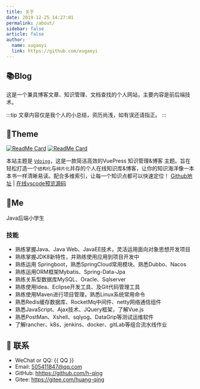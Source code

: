 ```yaml
---
title: 关于
date: 2019-12-25 14:27:01
permalink: /about/
sidebar: false
article: false
author:
  name: xugaoyi
  link: https://github.com/xugaoyi
---
```


## 📚Blog
这是一个兼具博客文章、知识管理、文档查找的个人网站，主要内容是前后端技术。

:::tip
文章内容仅是我个人的小总结，资历尚浅，如有误还请指正。
:::

<!--[更新日志](https://github.com/xugaoyi/vuepress-theme-vdoing/commits/master)-->


<!-- <div style="width: 300px;height: 300px;position: fixed;bottom: 0;left: 0;z-index: 1;">
  <script type="text/javascript" src="//rf.revolvermaps.com/0/0/8.js?i=5e4x5w8cxxb&amp;m=0&amp;c=ff0000&amp;cr1=ffffff&amp;f=arial&amp;l=33&amp;bv=80" async="async"></script>
</div> -->

<!-- 小熊猫 -->
<!--<img src="/img/panda-waving.png" class="panda no-zoom" style="width: 130px;height: 115px;opacity: 0.8;margin-bottom: -4px;padding-bottom:0;position: fixed;bottom: 0;left: 0.5rem;z-index: 1;">-->

## 🎨Theme

[<img src="https://github-readme-stats.vercel.app/api/pin/?username=xugaoyi&amp;repo=vuepress-theme-vdoing" alt="ReadMe Card" class="no-zoom">](https://github.com/xugaoyi/vuepress-theme-vdoing)
[<img src="https://github-readme-stats.vercel.app/api/pin/?username=xugaoyi&amp;repo=vuepress-theme-vdoing-doc" alt="ReadMe Card" class="no-zoom">](https://doc.xugaoyi.com/)

本站主题是 [`Vdoing`](https://github.com/xugaoyi/vuepress-theme-vdoing)，这是一款简洁高效的VuePress 知识管理&博客 主题。旨在轻松打造一个`结构化`与`碎片化`并存的个人在线知识库&博客，让你的知识海洋像一本本书一样清晰易读。配合多维索引，让每一个知识点都可以快速定位！ [Github地址](https://github.com/xugaoyi/vuepress-theme-vdoing) | [在线vscode预览源码](https://github1s.com/xugaoyi/vuepress-theme-vdoing)

<!-- <a href="https://github.com/xugaoyi/vuepress-theme-vdoing" target="_blank"><img src='https://img.shields.io/github/stars/xugaoyi/vuepress-theme-vdoing' alt='GitHub stars' class="no-zoom"></a>
<a href="https://github.com/xugaoyi/vuepress-theme-vdoing" target="_blank"><img src='https://img.shields.io/github/forks/xugaoyi/vuepress-theme-vdoing' alt='GitHub forks' class="no-zoom"></a> -->


## 🐼Me
Java后端小学生

### 技能
-  熟练掌握Java、Java Web、JavaEE技术，灵活运用面向对象思想开发项目
-  熟练掌握JDK8新特性，并熟练使用应用到项目开发中
-  熟练运用 Springboot，熟悉SpringCloud常用模块、熟悉Dubbo、Nacos
-  熟练运用ORM框架Mybatis、Spring-Data-Jpa
-  熟练关系型数据库MySQL、Oracle、Sqlserver
-  熟练使用Idea、Eclipse开发工具、及Git代码管理工具
-  熟练使用Maven进行项目管理，熟悉Linux系统常用命令
-  熟悉Redis缓存数据库、RocketMq中间件、netty网络通信组件
-  熟悉JavaScript、Ajax技术、JQuery框架，了解Vue.js
-  熟悉PostMan、Xshell、sqlyog、DataGrip等测试运维软件
-  了解rancher、k8s、jenkins、docker、gitLab等组合流水线作业

<!-- 本人↓↓↓

<img src='https://cdn.jsdelivr.net/gh/xugaoyi/image_store/blog/20200103123203.jpg' alt='本人照片' style="width:106px;"> -->


## :email: 联系

- WeChat or QQ: <a :href="qqUrl" class='qq'>{{ QQ }}</a>
- Email:  <a href="mailto:505411847@qq.com">505411847@qq.com</a>
- GitHub: <hhttps://github.com/h-qing>
- Gitee: <https://gitee.com/huang-qing>

<script>
  export default {
    data(){
      return {
        QQ: '894072666',
        qqUrl: `tencent://message/?uin=${this.QQ}&Site=&Menu=yes`
      }
    },
    mounted(){
      const flag =  navigator.userAgent.match(/(phone|pad|pod|iPhone|iPod|ios|iPad|Android|Mobile|BlackBerry|IEMobile|MQQBrowser|JUC|Fennec|wOSBrowser|BrowserNG|WebOS|Symbian|Windows Phone)/i);
      if(flag){
        this.qqUrl = `mqqwpa://im/chat?chat_type=wpa&uin=${this.QQ}&version=1&src_type=web&web_src=oicqzone.com`
      }
    }
  }
</script>

